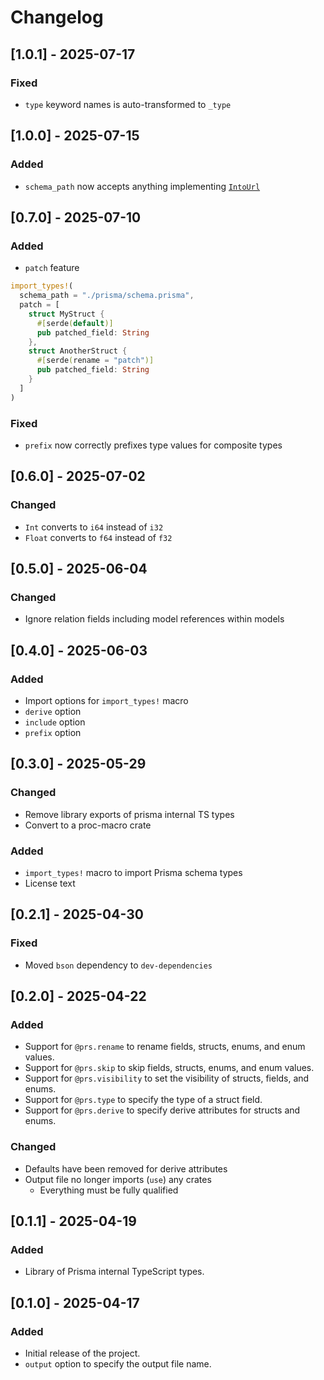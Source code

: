 # Changelog

## [1.0.1] - 2025-07-17

### Fixed

- `type` keyword names is auto-transformed to `_type`

## [1.0.0] - 2025-07-15

### Added

- `schema_path` now accepts anything implementing [`IntoUrl`](https://docs.rs/reqwest/latest/reqwest/trait.IntoUrl.html)

## [0.7.0] - 2025-07-10

### Added

- `patch` feature

```rust
import_types!(
  schema_path = "./prisma/schema.prisma",
  patch = [
    struct MyStruct {
      #[serde(default)]
      pub patched_field: String
    },
    struct AnotherStruct {
      #[serde(rename = "patch")]
      pub patched_field: String
    }
  ]
)
```

### Fixed

- `prefix` now correctly prefixes type values for composite types

## [0.6.0] - 2025-07-02

### Changed

- `Int` converts to `i64` instead of `i32`
- `Float` converts to `f64` instead of `f32`

## [0.5.0] - 2025-06-04

### Changed

- Ignore relation fields including model references within models

## [0.4.0] - 2025-06-03

### Added

- Import options for `import_types!` macro
- `derive` option
- `include` option
- `prefix` option

## [0.3.0] - 2025-05-29

### Changed

- Remove library exports of prisma internal TS types
- Convert to a proc-macro crate

### Added

- `import_types!` macro to import Prisma schema types
- License text

## [0.2.1] - 2025-04-30

### Fixed

- Moved `bson` dependency to `dev-dependencies`

## [0.2.0] - 2025-04-22

### Added

- Support for `@prs.rename` to rename fields, structs, enums, and enum values.
- Support for `@prs.skip` to skip fields, structs, enums, and enum values.
- Support for `@prs.visibility` to set the visibility of structs, fields, and enums.
- Support for `@prs.type` to specify the type of a struct field.
- Support for `@prs.derive` to specify derive attributes for structs and enums.

### Changed

- Defaults have been removed for derive attributes
- Output file no longer imports (`use`) any crates
  - Everything must be fully qualified

## [0.1.1] - 2025-04-19

### Added

- Library of Prisma internal TypeScript types.

## [0.1.0] - 2025-04-17

### Added

- Initial release of the project.
- `output` option to specify the output file name.
